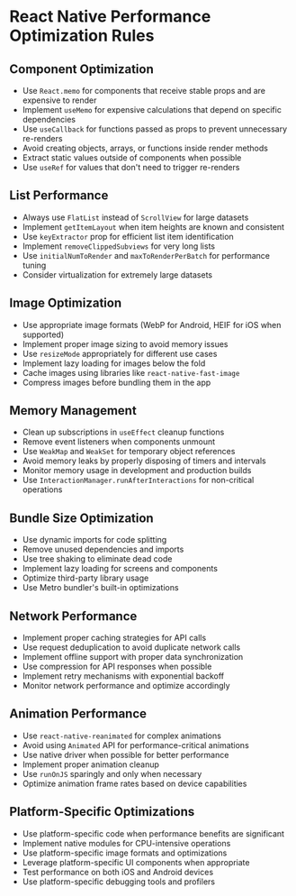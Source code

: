 # React Native Performance Optimization Rules

## Component Optimization
- Use `React.memo` for components that receive stable props and are expensive to render
- Implement `useMemo` for expensive calculations that depend on specific dependencies
- Use `useCallback` for functions passed as props to prevent unnecessary re-renders
- Avoid creating objects, arrays, or functions inside render methods
- Extract static values outside of components when possible
- Use `useRef` for values that don't need to trigger re-renders

## List Performance
- Always use `FlatList` instead of `ScrollView` for large datasets
- Implement `getItemLayout` when item heights are known and consistent
- Use `keyExtractor` prop for efficient list item identification
- Implement `removeClippedSubviews` for very long lists
- Use `initialNumToRender` and `maxToRenderPerBatch` for performance tuning
- Consider virtualization for extremely large datasets

## Image Optimization
- Use appropriate image formats (WebP for Android, HEIF for iOS when supported)
- Implement proper image sizing to avoid memory issues
- Use `resizeMode` appropriately for different use cases
- Implement lazy loading for images below the fold
- Cache images using libraries like `react-native-fast-image`
- Compress images before bundling them in the app

## Memory Management
- Clean up subscriptions in `useEffect` cleanup functions
- Remove event listeners when components unmount
- Use `WeakMap` and `WeakSet` for temporary object references
- Avoid memory leaks by properly disposing of timers and intervals
- Monitor memory usage in development and production builds
- Use `InteractionManager.runAfterInteractions` for non-critical operations

## Bundle Size Optimization
- Use dynamic imports for code splitting
- Remove unused dependencies and imports
- Use tree shaking to eliminate dead code
- Implement lazy loading for screens and components
- Optimize third-party library usage
- Use Metro bundler's built-in optimizations

## Network Performance
- Implement proper caching strategies for API calls
- Use request deduplication to avoid duplicate network calls
- Implement offline support with proper data synchronization
- Use compression for API responses when possible
- Implement retry mechanisms with exponential backoff
- Monitor network performance and optimize accordingly

## Animation Performance
- Use `react-native-reanimated` for complex animations
- Avoid using `Animated` API for performance-critical animations
- Use native driver when possible for better performance
- Implement proper animation cleanup
- Use `runOnJS` sparingly and only when necessary
- Optimize animation frame rates based on device capabilities

## Platform-Specific Optimizations
- Use platform-specific code when performance benefits are significant
- Implement native modules for CPU-intensive operations
- Use platform-specific image formats and optimizations
- Leverage platform-specific UI components when appropriate
- Test performance on both iOS and Android devices
- Use platform-specific debugging tools and profilers

